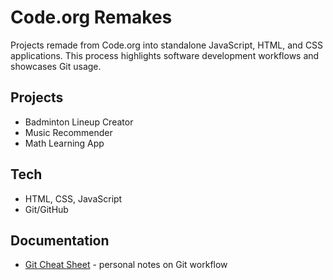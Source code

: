 # Code.org Remakes

Projects remade from Code.org into standalone JavaScript, HTML, and CSS applications. This process highlights software development workflows and showcases Git usage.

## Projects
- Badminton Lineup Creator
- Music Recommender
- Math Learning App

## Tech
- HTML, CSS, JavaScript
- Git/GitHub

## Documentation
- [Git Cheat Sheet](docs/git-basics.md) - personal notes on Git workflow